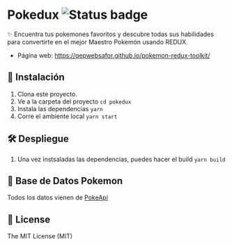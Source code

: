 # Pokedux ![Status badge](https://img.shields.io/badge/status-in%20progress-yellow)

✨ Encuentra tus pokemones favoritos y descubre todas sus habilidades para convertirte en el mejor Maestro Pokemón usando REDUX.
* Página web:  https://qepwebsafor.github.io/pokemon-redux-toolkit/
## 🚀 Instalación

1. Clona este proyecto.
2. Ve a la carpeta del proyecto
   `cd pokedux`
3. Instala las dependencias
   `yarn`
4. Corre el ambiente local
   `yarn start`

## 🛠 Despliegue

1. Una vez instsaladas las dependencias, puedes hacer el build
   `yarn build`

## 🦀 Base de Datos Pokemon

Todos los datos vienen de [PokeApi](https://pokeapi.co/)

## 🧾 License

The MIT License (MIT)
